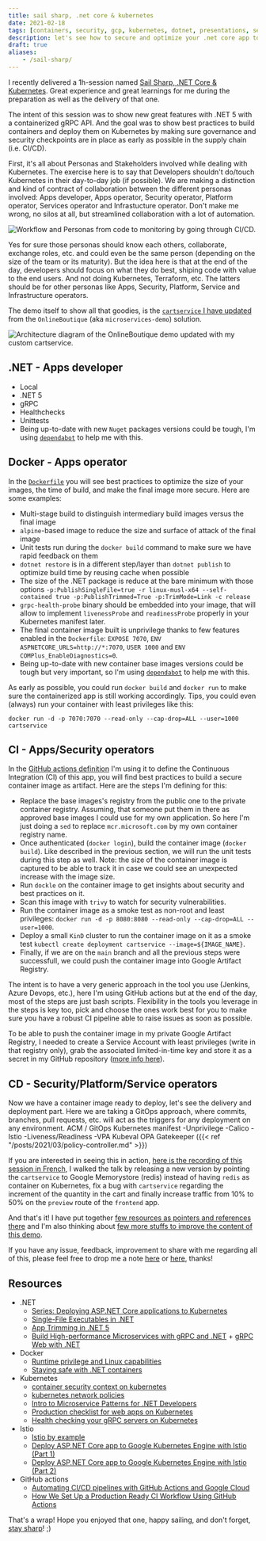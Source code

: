 ```yaml
---
title: sail sharp, .net core & kubernetes
date: 2021-02-18
tags: [containers, security, gcp, kubernetes, dotnet, presentations, service-mesh, sre]
description: let's see how to secure and optimize your .net core app to be ready, optimized and secure for kubernetes
draft: true
aliases:
    - /sail-sharp/
---
```

I recently delivered a 1h-session named [Sail Sharp, .NET Core & Kubernetes](https://www.meetup.com/DotNet-Quebec/events/275866695/). Great experience and great learnings for me during the preparation as well as the delivery of that one.

The intent of this session was to show new great features with .NET 5 with a containerized gRPC API. And the goal was to show best practices to build containers and deploy them on Kubernetes by making sure governance and security checkpoints are in place as early as possible in the supply chain (i.e. CI/CD).

First, it's all about Personas and Stakeholders involved while dealing with Kubernetes. The exercise here is to say that Developers shouldn't do/touch Kubernetes in their day-to-day job (if possible). We are making a distinction and kind of contract of collaboration between the different personas involved: Apps developer, Apps operator, Security operator, Platform operator, Services operator and Infrastucture operator. Don't make me wrong, no silos at all, but streamlined collaboration with a lot of automation.

![Workflow and Personas from code to monitoring by going through CI/CD.](https://github.com/mathieu-benoit/sail-sharp/raw/main/personas.png)

Yes for sure those personas should know each others, collaborate, exchange roles, etc. and could even be the same person (depending on the size of the team or its maturity). But the idea here is that at the end of the day, developers should focus on what they do best, shiping code with value to the end users. And not doing Kubernetes, Terraform, etc. The latters should be for other personas like Apps, Security, Platform, Service and Infrastructure operators.

The demo itself to show all that goodies, is the [`cartservice` I have updated](https://github.com/mathieu-benoit/cartservice) from the `OnlineBoutique` (aka `microservices-demo`) solution.

![Architecture diagram of the OnlineBoutique demo updated with my custom cartservice.](https://github.com/mathieu-benoit/sail-sharp/raw/main/architecture.png)

## .NET - Apps developer

- Local
- .NET 5
- gRPC
- Healthchecks
- Unittests
- Being up-to-date with new `Nuget` packages versions could be tough, I'm using [`dependabot`](https://github.com/mathieu-benoit/cartservice/blob/main/.github/dependabot.yml) to help me with this.

## Docker - Apps operator

In the [`Dockerfile`](https://github.com/mathieu-benoit/cartservice/blob/main/Dockerfile) you will see best practices to optimize the size of your images, the time of build, and make the final image more secure. Here are some examples:
- Multi-stage build to distinguish intermediary build images versus the final image
- `alpine`-based image to reduce the size and surface of attack of the final image
- Unit tests run during the `docker build` command to make sure we have rapid feedback on them
- `dotnet restore` is in a different step/layer than `dotnet publish` to optimize build time by reusing cache when possible
- The size of the .NET package is reduce at the bare minimum with those options `-p:PublishSingleFile=true -r linux-musl-x64 --self-contained true -p:PublishTrimmed=True -p:TrimMode=Link -c release`
- `grpc-health-probe` binary should be embedded into your image, that will allow to implement `livenessProbe` and `readinessProbe` properly in your Kubernetes manifest later.
- The final container image built is unprivilege thanks to few features enabled in the `Dockerfile`: `EXPOSE 7070`, `ENV ASPNETCORE_URLS=http://*:7070`, `USER 1000` and `ENV COMPlus_EnableDiagnostics=0`.
- Being up-to-date with new container base images versions could be tough but very important, so I'm using [`dependabot`](https://github.com/mathieu-benoit/cartservice/blob/main/.github/dependabot.yml) to help me with this.

As early as possible, you could run `docker build` and `docker run` to make sure the containerized app is still working accordingly. Tips, you could even (always) run your container with least privileges like this:
```
docker run -d -p 7070:7070 --read-only --cap-drop=ALL --user=1000 cartservice
```

## CI - Apps/Security operators

In the [GitHub actions definition](https://github.com/mathieu-benoit/cartservice/blob/main/.github/workflows/ci.yml) I'm using it to define the Continuous Integration (CI) of this app, you will find best practices to build a secure container image as artifact. Here are the steps I'm defining for this:
- Replace the base images's registry from the public one to the private container registry. Assuming, that someone put them in there as approved base images I could use for my own application. So here I'm just doing a `sed` to replace `mcr.microsoft.com` by my own container registry name.
- Once authenticated (`docker login`), build the container image (`docker build`). Like described in the previous section, we will run the unit tests during this step as well. Note: the size of the container image is captured to be able to track it in case we could see an unexpected increase with the image size.
- Run `dockle` on the container image to get insights about security and best practices on it.
- Scan this image with `trivy` to watch for security vulnerabilities.
- Run the container image as a smoke test as non-root and least privileges: `docker run -d -p 8080:8080 --read-only --cap-drop=ALL --user=1000`.
- Deploy a small `KinD` cluster to run the container image on it as a smoke test `kubectl create deployment cartservice --image=${IMAGE_NAME}`.
- Finally, if we are on the `main` branch and all the previous steps were successfull, we could push the container image into Google Artifact Registry.

The intent is to have a very generic approach in the tool you use (Jenkins, Azure Devops, etc.), here I'm using GitHub actions but at the end of the day, most of the steps are just bash scripts. Flexibility in the tools you leverage in the steps is key too, pick and choose the ones work best for you to make sure you have a robust CI pipeline able to raise issues as soon as possible.

To be able to push the container image in my private Google Artifact Registry, I needed to create a Service Account with least privileges (write in that registry only), grab the associated limited-in-time key and store it as a secret in my GitHub repository ([more info here](https://github.com/mathieu-benoit/cartservice#ci-setup-with-google-artifact-registry-and-github-actions)).

## CD - Security/Platform/Service operators

Now we have a container image ready to deploy, let's see the delivery and deployment part. Here we are taking a GitOps approach, where commits, branches, pull requests, etc. will act as the triggers for any deployment on any environment.
ACM / GitOps
Kubernetes manifest
-Unprivilege
-Calico
-Istio
-Liveness/Readiness
-VPA
Kubeval
OPA
Gatekeeper ({{< ref "/posts/2021/03/policy-controller.md" >}})

If you are interested in seeing this in action, [here is the recording of this session in French](https://youtu.be/FqwjSZqpJs8), I walked the talk by releasing a new version by pointing the `cartservice` to Google Memorystore (redis) instead of having `redis` as container on Kubernetes, fix a bug with `cartservice` regarding the increment of the quantity in the cart and finally increase traffic from 10% to 50% on the `preview` route of the `frontend` app.

And that's it! I have put together [few resources as pointers and references there](https://github.com/mathieu-benoit/sail-sharp#resources) and I'm also thinking about [few more stuffs to improve the content of this demo](https://github.com/mathieu-benoit/sail-sharp/projects/1).

If you have any issue, feedback, improvement to share with me regarding all of this, please feel free to drop me a note [here](https://github.com/mathieu-benoit/cartservice/issues) or [here](https://github.com/mathieu-benoit/my-kubernetes-deployments/issues), thanks!

## Resources

- .NET
  - [Series: Deploying ASP.NET Core applications to Kubernetes](https://andrewlock.net/series/deploying-asp-net-core-applications-to-kubernetes/)
  - [Single-File Executables in .NET](https://levelup.gitconnected.com/single-file-executables-in-net-core-3-1-and-the-quest-for-a-sub-50mb-docker-container-f44cb1274121)
  - [App Trimming in .NET 5](https://devblogs.microsoft.com/dotnet/app-trimming-in-net-5/)
  - [Build High-performance Microservices with gRPC and .NET](https://www.youtube.com/watch?v=EJ8M2Em5Zzc) + [gRPC Web with .NET](https://channel9.msdn.com/Shows/On-NET/gRPC-Web-with-NET)
- Docker
  - [Runtime privilege and Linux capabilities](https://docs.docker.com/engine/reference/run/#runtime-privilege-and-linux-capabilities)
  - [Staying safe with .NET containers](https://devblogs.microsoft.com/dotnet/staying-safe-with-dotnet-containers/)
- Kubernetes
  - [container security context on kubernetes](https://alwaysupalwayson.com/pod-security-context/)
  - [kubernetes network policies](https://alwaysupalwayson.com/posts/2019/09/calico/)
  - [Intro to Microservice Patterns for .NET Developers](https://www.youtube.com/watch?v=zW4INO353Xg)
  - [Production checklist for web apps on Kubernetes](https://srcco.de/posts/web-service-on-kubernetes-production-checklist-2019.html)
  - [Health checking your gRPC servers on Kubernetes](https://cloud.google.com/blog/topics/developers-practitioners/health-checking-your-grpc-servers-gke)
- Istio
  - [Istio by example](https://www.istiobyexample.dev/)
  - [Deploy ASP.NET Core app to Google Kubernetes Engine with Istio (Part 1)](https://codelabs.developers.google.com/codelabs/cloud-istio-aspnetcore-part1#0)
  - [Deploy ASP.NET Core app to Google Kubernetes Engine with Istio (Part 2)](https://codelabs.developers.google.com/codelabs/cloud-istio-aspnetcore-part2#0)
- GitHub actions
  - [Automating CI/CD pipelines with GitHub Actions and Google Cloud](https://resources.github.com/webcasts/Automating-CI-CD-Actions-Google-Cloud-thankyou)
  - [How We Set Up a Production Ready CI Workflow Using GitHub Actions](https://hackernoon.com/how-we-set-up-a-production-ready-ci-workflow-using-github-actions-ca2n3w1j)

That's a wrap! Hope you enjoyed that one, happy sailing, and don't forget, [stay sharp](https://youtu.be/x_IGNq4snx8)! ;)